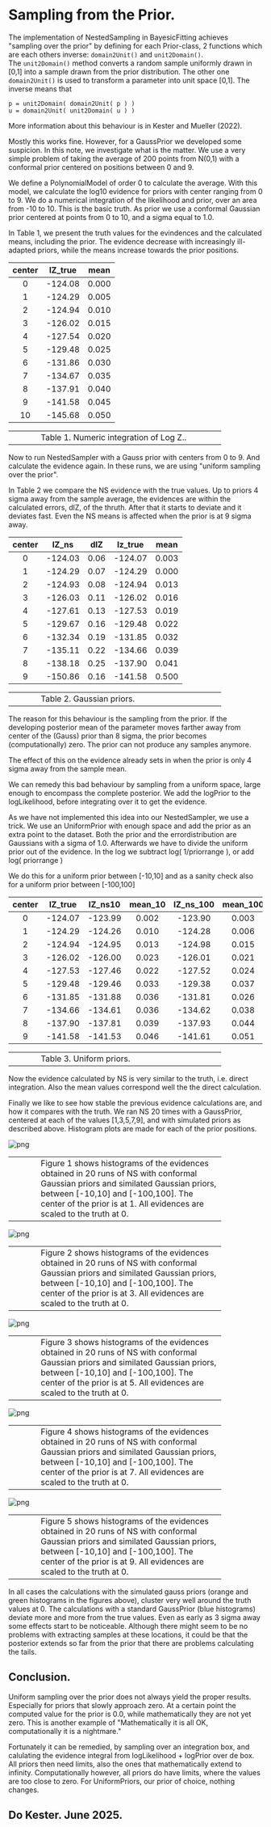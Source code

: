 # Sampling from the Prior.

The implementation of NestedSampling in BayesicFitting achieves
"sampling over the prior" by defining for each Prior-class, 2 functions
which are each others inverse: `domain2Unit()` and `unit2Domain()`.  
The `unit2Domain()` method converts a random sample uniformly drawn in [0,1]
into a sample drawn from the prior distribution.  The other one
`domain2Unit()` is used to transform a parameter into unit space [0,1]. 
The inverse means that 

    p = unit2Domain( domain2Unit( p ) )
    u = domain2Unit( unit2Domain( u ) )  

More information about this behaviour is in Kester and Mueller (2022). 

Mostly this works fine.  However, for a GaussPrior we developed some
suspicion.  In this note, we investigate what is
the matter.  We use a very simple problem of taking the average of 200
points from N(0,1) with a conformal prior centered on positions between
0 and 9. 

We define a PolynomialModel of order 0 to calculate the average.  With
this model, we calculate the log10 evidence for priors with
center ranging from 0 to 9.  We do a numerical integration of the
likelihood and prior, over an area from -10 to 10.  This is the basic
truth.  As prior we use a conformal Gaussian prior centered at points
from 0 to 10, and a sigma equal to 1.0. 

In Table 1, we present the truth values for the evindences and the
calculated means, including the prior. The evidence decrease with 
increasingly ill-adapted priors, while the means increase towards the
prior positions. 

| center |  lZ_true |  mean | 
|:------:|:--------:|:-----:| 
|   0    | -124.08  | 0.000 | 
|   1    | -124.29  | 0.005 | 
|   2    | -124.94  | 0.010 | 
|   3    | -126.02  | 0.015 | 
|   4    | -127.54  | 0.020 | 
|   5    | -129.48  | 0.025 | 
|   6    | -131.86  | 0.030 |
|   7    | -134.67  | 0.035 | 
|   8    | -137.91  | 0.040 | 
|   9    | -141.58  | 0.045 | 
|  10    | -145.68  | 0.050 |
<table><tr>
<td style="width: 40px;">  </td>
<td style="width: 350px;">
Table 1. Numeric integration of Log Z..
</td></tr>
</table>


Now to run NestedSampler with a Gauss prior with centers from 0 to 9.
And calculate the evidence again.
In these runs, we are using "uniform sampling over the prior".

In Table 2 we compare the NS evidence with the true values. Up to priors
4 sigma away from the sample average, the evidences are within the
calculated errors, dlZ, of the thruth.  After that it starts to deviate
and it deviates fast.  Even the NS means is affected when the prior is
at 9 sigma away. 

| center |  lZ_ns  |  dlZ  | lz_true  |    mean |
|:------:|:-------:|:-----:|:--------:|:-------:|
|    0   | -124.03 |  0.06 | -124.07  |   0.003 |
|    1   | -124.29 |  0.07 | -124.29  |   0.000 |
|    2   | -124.93 |  0.08 | -124.94  |   0.013 |
|    3   | -126.03 |  0.11 | -126.02  |   0.016 |
|    4   | -127.61 |  0.13 | -127.53  |   0.019 |
|    5   | -129.67 |  0.16 | -129.48  |   0.022 |
|    6   | -132.34 |  0.19 | -131.85  |   0.032 |
|    7   | -135.11 |  0.22 | -134.66  |   0.039 |
|    8   | -138.18 |  0.25 | -137.90  |   0.041 |
|    9   | -150.86 |  0.16 | -141.58  |   0.500 |
<table><tr>
<td style="width: 40px;">  </td>
<td style="width: 350px;">
Table 2. Gaussian priors.
</td></tr>
</table>



The reason for this behaviour is the sampling from the prior.  If the
developing posterior mean of the parameter moves farther away from
center of the (Gauss) prior than 8 sigma, the prior becomes
(computationally) zero. The prior can not produce any samples anymore.

The effect of this on the evidence already sets in when the prior is
only 4 sigma away from the sample mean.

We can remedy this bad behaviour by sampling from a uniform space, large
enough to encompass the complete posterior. We add the logPrior to the
logLikelihood, before integrating over it to get the evidence.

As we have not implemented this idea into our NestedSampler, we use a
trick. We use an UniformPrior with enough space and add the prior as an
extra point to the dataset. Both the prior and the errordistribution are
Gaussians with a sigma of 1.0. Afterwards we have to divide the uniform
prior out of the evidence. In the log we subtract log( 1/priorrange ),
or add log( priorrange )

We do this for a uniform prior between [-10,10] and as a sanity check
also for a uniform prior between [-100,100]

| center | lZ_true | lZ_ns10 |mean_10|lZ_ns_100|mean_100|
|:------:|:-------:|:-------:|:-----:|:-------:|:------:|
|   0    | -124.07 | -123.99 | 0.002 | -123.90 |  0.003 |
|   1    | -124.29 | -124.26 | 0.010 | -124.28 |  0.006 |
|   2    | -124.94 | -124.95 | 0.013 | -124.98 |  0.015 |
|   3    | -126.02 | -126.00 | 0.023 | -126.01 |  0.021 |
|   4    | -127.53 | -127.46 | 0.022 | -127.52 |  0.024 |
|   5    | -129.48 | -129.46 | 0.033 | -129.38 |  0.037 |
|   6    | -131.85 | -131.88 | 0.036 | -131.81 |  0.026 |
|   7    | -134.66 | -134.61 | 0.036 | -134.62 |  0.038 |
|   8    | -137.90 | -137.81 | 0.039 | -137.93 |  0.044 |
|   9    | -141.58 | -141.53 | 0.046 | -141.61 |  0.051 |

<table><tr>
<td style="width: 40px;">  </td>
<td style="width: 350px;">
Table 3. Uniform priors.
</td></tr>
</table>

Now the evidence calculated by NS is very similar to the truth, i.e.
direct integration. Also the mean values correspond well the the direct
calculation.

Finally we like to see how stable the previous evidence calculations
are, and how it compares with the truth. We ran NS 20 times with a
GaussPrior, centered at each of the values [1,3,5,7,9], and with
simulated priors as described above. Histogram plots are made for each
of the prior positions.



![png](images/comparison-1.png)
<table><tr>
<td style="width: 40px;">  </td>
<td style="width: 350px;">
Figure 1 shows histograms of the evidences obtained in
20 runs of NS with conformal Gaussian priors and
similated Gaussian priors, between [-10,10] and [-100,100]. 
The center of the prior is at 1.
All evidences are scaled to the truth at 0.
</td></tr>
</table>


![png](images/comparison-3.png)
<table><tr>
<td style="width: 40px;">  </td>
<td style="width: 350px;">
Figure 2 shows histograms of the evidences obtained in
20 runs of NS with conformal Gaussian priors and
similated Gaussian priors, between [-10,10] and [-100,100]. 
The center of the prior is at 3.
All evidences are scaled to the truth at 0.
</td></tr>
</table>


![png](images/comparison-5.png)
<table><tr>
<td style="width: 40px;">  </td>
<td style="width: 350px;">
Figure 3 shows histograms of the evidences obtained in
20 runs of NS with conformal Gaussian priors and
similated Gaussian priors, between [-10,10] and [-100,100]. 
The center of the prior is at 5.
All evidences are scaled to the truth at 0.
</td></tr>
</table>


![png](images/comparison-7.png)
<table><tr>
<td style="width: 40px;">  </td>
<td style="width: 350px;">
Figure 4 shows histograms of the evidences obtained in
20 runs of NS with conformal Gaussian priors and
similated Gaussian priors, between [-10,10] and [-100,100]. 
The center of the prior is at 7.
All evidences are scaled to the truth at 0.
</td></tr>
</table>


![png](images/comparison-9.png)
<table><tr>
<td style="width: 40px;">  </td>
<td style="width: 350px;">
Figure 5 shows histograms of the evidences obtained in
20 runs of NS with conformal Gaussian priors and
similated Gaussian priors, between [-10,10] and [-100,100]. 
The center of the prior is at 9.
All evidences are scaled to the truth at 0.
</td></tr>
</table>


In all cases the calculations with the simulated gauss priors (orange
and green histograms in the figures above), cluster very well around the
truth values at 0. The calculations with a standard
GaussPrior (blue histograms) deviate more and more from the true values.
Even as early as 3 sigma away some effects start to be noticeable.
Although there might seem to be no problems with extracting samples at
these locations, it could be that the posterior extends so far from the
prior that there are problems calculating the tails.

## Conclusion.

Uniform sampling over the prior does not always yield the proper
results. Especially for priors that slowly approach zero. At a certain
point the computed value for the prior is 0.0, while mathematically they
are not yet zero. This is another example of "Mathematically it is all
OK, computationally it is a nightmare."

Fortunately it can be remedied, by sampling over an integration box, and
calulating the evidence integral from logLikelihood + logPrior over de
box. All priors then need limits, also the ones that mathematically
extend to infinity. Computationally however, all priors do have limits,
where the values are too close to zero. For UniformPriors, our prior of
choice, nothing changes.


## Do Kester. June 2025.








